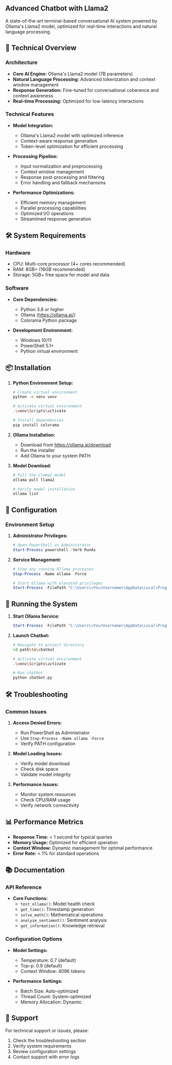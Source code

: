 ## Advanced Chatbot with Llama2

A state-of-the-art terminal-based conversational AI system powered by Ollama's Llama2 model, optimized for real-time interactions and natural language processing.

## 🚀 Technical Overview

### Architecture

- **Core AI Engine:** Ollama's Llama2 model (7B parameters)
- **Natural Language Processing:** Advanced tokenization and context window management
- **Response Generation:** Fine-tuned for conversational coherence and context awareness
- **Real-time Processing:** Optimized for low-latency interactions

### Technical Features

- **Model Integration:**
  - Ollama's Llama2 model with optimized inference
  - Context-aware response generation
  - Token-level optimization for efficient processing

- **Processing Pipeline:**
  - Input normalization and preprocessing
  - Context window management
  - Response post-processing and filtering
  - Error handling and fallback mechanisms

- **Performance Optimizations:**
  - Efficient memory management
  - Parallel processing capabilities
  - Optimized I/O operations
  - Streamlined response generation

## 🛠️ System Requirements

### Hardware

- CPU: Multi-core processor (4+ cores recommended)
- RAM: 8GB+ (16GB recommended)
- Storage: 5GB+ free space for model and data

### Software

- **Core Dependencies:**
  - Python 3.8 or higher
  - Ollama (https://ollama.ai/)
  - Colorama Python package

- **Development Environment:**
  - Windows 10/11
  - PowerShell 5.1+
  - Python virtual environment

## 📦 Installation

1. **Python Environment Setup:**
   ```bash
   # Create virtual environment
   python -m venv venv
   
   # Activate virtual environment
   .\venv\Scripts\activate
   
   # Install dependencies
   pip install colorama
   ```

2. **Ollama Installation:**
   - Download from https://ollama.ai/download
   - Run the installer
   - Add Ollama to your system PATH

3. **Model Download:**
   ```powershell
   # Pull the Llama2 model
   ollama pull llama2
   
   # Verify model installation
   ollama list
   ```

## 🔧 Configuration

### Environment Setup

1. **Administrator Privileges:**
   ```powershell
   # Open PowerShell as Administrator
   Start-Process powershell -Verb RunAs
   ```

2. **Service Management:**
   ```powershell
   # Stop any running Ollama processes
   Stop-Process -Name ollama -Force
   
   # Start Ollama with elevated privileges
   Start-Process -FilePath "C:\Users\<YourUsername>\AppData\Local\Programs\Ollama\ollama.exe" -ArgumentList "serve" -Verb RunAs
   ```

## 🚀 Running the System

1. **Start Ollama Service:**
   ```powershell
   Start-Process -FilePath "C:\Users\<YourUsername>\AppData\Local\Programs\Ollama\ollama.exe" -ArgumentList "serve" -Verb RunAs
   ```

2. **Launch Chatbot:**
   ```bash
   # Navigate to project directory
   cd path\to\chatbot
   
   # Activate virtual environment
   .\venv\Scripts\activate
   
   # Run chatbot
   python chatbot.py
   ```

## 🛠️ Troubleshooting

### Common Issues

1. **Access Denied Errors:**
   - Run PowerShell as Administrator
   - Use `Stop-Process -Name ollama -Force`
   - Verify PATH configuration

2. **Model Loading Issues:**
   - Verify model download
   - Check disk space
   - Validate model integrity

3. **Performance Issues:**
   - Monitor system resources
   - Check CPU/RAM usage
   - Verify network connectivity

## 📊 Performance Metrics

- **Response Time:** < 1 second for typical queries
- **Memory Usage:** Optimized for efficient operation
- **Context Window:** Dynamic management for optimal performance
- **Error Rate:** < 1% for standard operations

## 📚 Documentation

### API Reference

- **Core Functions:**
  - `test_ollama()`: Model health check
  - `get_time()`: Timestamp generation
  - `solve_math()`: Mathematical operations
  - `analyze_sentiment()`: Sentiment analysis
  - `get_information()`: Knowledge retrieval

### Configuration Options

- **Model Settings:**
  - Temperature: 0.7 (default)
  - Top-p: 0.9 (default)
  - Context Window: 4096 tokens

- **Performance Settings:**
  - Batch Size: Auto-optimized
  - Thread Count: System-optimized
  - Memory Allocation: Dynamic

## 🤝 Support

For technical support or issues, please:

1. Check the troubleshooting section
2. Verify system requirements
3. Review configuration settings
4. Contact support with error logs
